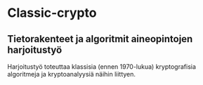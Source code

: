 # Classic-crypto

## Tietorakenteet ja algoritmit aineopintojen harjoitustyö

Harjoitustyö toteuttaa klassisia (ennen 1970-lukua) kryptografisia algoritmeja ja kryptoanalyysiä näihin liittyen.
